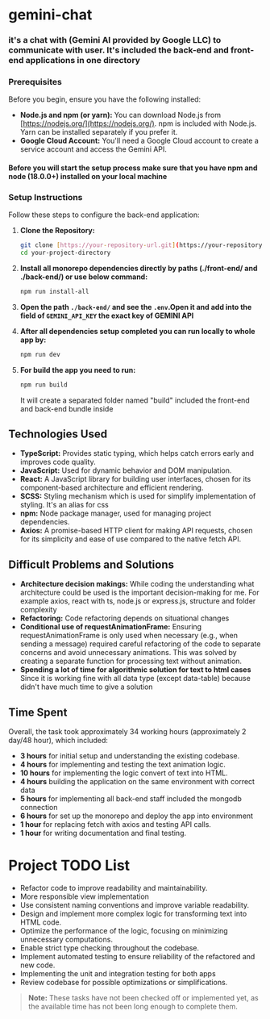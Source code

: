 # gemini-chat

### it's a chat with (Gemini AI provided by Google LLC) to communicate with user. It's included the back-end and front-end applications in one directory

### Prerequisites

Before you begin, ensure you have the following installed:

* **Node.js and npm (or yarn):**  You can download Node.js from [https://nodejs.org/](https://nodejs.org/).  npm is included with Node.js.  Yarn can be installed separately if you prefer it.
* **Google Cloud Account:** You'll need a Google Cloud account to create a service account and access the Gemini API.

#### Before you will start the setup process make sure that you have npm and node (18.0.0+) installed on your local machine

### Setup Instructions

Follow these steps to configure the back-end application:

1. **Clone the Repository:**

   ```bash
   git clone [https://your-repository-url.git](https://your-repository-url.git)  // Replace with your repository URL
   cd your-project-directory
    ```

2. **Install all monorepo dependencies directly by paths (./front-end/ and ./back-end/) or use below command:**
    ```bash
    npm run install-all
    ```
3. **Open the path `./back-end/` and see the `.env`.Open it and add into the field of `GEMINI_API_KEY` the exact key of GEMINI API**
4. **After all dependencies setup completed you can run locally to whole app by:**
    ```bash
    npm run dev
    ```
5. **For build the app you need to run:**
    ```bash
    npm run build
    ```
   It will create a separated folder named "build" included the front-end and back-end bundle inside


## Technologies Used
* **TypeScript:** Provides static typing, which helps catch errors early and improves code quality.
* **JavaScript:** Used for dynamic behavior and DOM manipulation.
* **React:** A JavaScript library for building user interfaces, chosen for its component-based architecture and efficient rendering.
* **SCSS:** Styling mechanism which is used for simplify implementation of styling. It's an alias for css
* **npm:** Node package manager, used for managing project dependencies.
* **Axios:** A promise-based HTTP client for making API requests, chosen for its simplicity and ease of use compared to the native fetch API.

## Difficult Problems and Solutions
* **Architecture decision makings:** While coding the understanding what architecture could be used is the important decision-making for me. For example axios, react with ts, node.js or express.js, structure and folder complexity
* **Refactoring:** Code refactoring depends on situational changes
* **Conditional use of requestAnimationFrame:** Ensuring requestAnimationFrame is only used when necessary (e.g., when sending a message) required careful refactoring of the code to separate concerns and avoid unnecessary animations. This was solved by creating a separate function for processing text without animation.
* **Spending a lot of time for algorithmic solution for text to html cases** Since it is working fine with all data type (except data-table) because didn't have much time to give a solution 

## Time Spent
Overall, the task took approximately 34 working hours (approximately 2 day/48 hour), which included:
* **3 hours** for initial setup and understanding the existing codebase.
* **4 hours** for implementing and testing the text animation logic.
* **10 hours** for implementing the logic convert of text into HTML.
* **4 hours** building the application on the same environment with correct data
* **5 hours** for implementing all back-end staff included the mongodb connection
* **6 hours** for set up the monorepo and deploy the app into environment
* **1 hour** for replacing fetch with axios and testing API calls.
* **1 hour** for writing documentation and final testing.

# Project TODO List

- Refactor code to improve readability and maintainability.
- More responsible view implementation
- Use consistent naming conventions and improve variable readability.
- Design and implement more complex logic for transforming text into HTML code.
- Optimize the performance of the logic, focusing on minimizing unnecessary computations.
- Enable strict type checking throughout the codebase.
- Implement automated testing to ensure reliability of the refactored and new code.
- Implementing the unit and integration testing for both apps
- Review codebase for possible optimizations or simplifications.

> **Note:** These tasks have not been checked off or implemented yet, as the available time has not been long enough to complete them.
